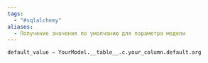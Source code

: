 ```yaml
---
tags:
  - "#sqlalchemy"
aliases:
  - Получение значения по умолчанию для параметра модели
---
```


```python
default_value = YourModel.__table__.c.your_column.default.arg
```